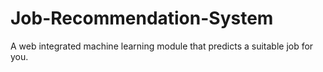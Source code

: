 # Job-Recommendation-System
A web integrated machine learning module that predicts a suitable job for you.
